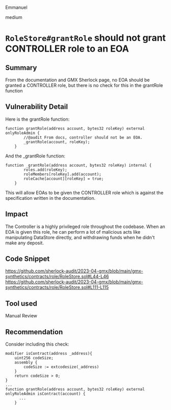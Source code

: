 Emmanuel

medium

# `RoleStore#grantRole` should not grant CONTROLLER role to an EOA

## Summary
From the documentation and GMX Sherlock page, no EOA should be granted a CONTROLLER role, but there is no check for this in the grantRole function

## Vulnerability Detail
Here is the grantRole function:
```solidity
function grantRole(address account, bytes32 roleKey) external onlyRoleAdmin {
        //@audit From docs, controller should not be an EOA. 
        _grantRole(account, roleKey);
    }
```
And the _grantRole function:
```solidity
function _grantRole(address account, bytes32 roleKey) internal {
        roles.add(roleKey);
        roleMembers[roleKey].add(account);
        roleCache[account][roleKey] = true;
    }
```
This will allow EOAs to be given the CONTROLLER role which is against the specification written in the documentation.

## Impact
The Controller is a highly privileged role throughout the codebase. When an EOA is given this role, he can perform a lot of malicious acts like manipulating DataStore directly, and withdrawing funds when he didn't make any deposit.

## Code Snippet
https://github.com/sherlock-audit/2023-04-gmx/blob/main/gmx-synthetics/contracts/role/RoleStore.sol#L44-L46
https://github.com/sherlock-audit/2023-04-gmx/blob/main/gmx-synthetics/contracts/role/RoleStore.sol#L111-L115

## Tool used

Manual Review

## Recommendation
Consider including this check:
```solidity
modifier isContract(address _address){
    uint256 codeSize;
    assembly {
        codeSize := extcodesize(_address)
    }
    return codeSize > 0;
}
...
function grantRole(address account, bytes32 roleKey) external onlyRoleAdmin isContract(account) {
      ...
    }
```